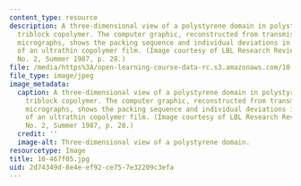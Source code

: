 ```yaml
---
content_type: resource
description: A three-dimensional view of a polystyrene domain in polystyrene/polybutadiene
  triblock copolymer. The computer graphic, reconstructed from transmission electron
  micrographs, shows the packing sequence and individual deviations in the microstructure
  of an ultrathin copolymer film. (Image courtesy of LBL Research Review, Vol. 12,
  No. 2, Summer 1987, p. 28.)
file: /media/https%3A/open-learning-course-data-rc.s3.amazonaws.com/10-467-polymer-science-laboratory-fall-2005/2d74349d8e4eef92ce757e32209c3efa_10-467f05.jpg
file_type: image/jpeg
image_metadata:
  caption: A three-dimensional view of a polystyrene domain in polystyrene/polybutadiene
    triblock copolymer. The computer graphic, reconstructed from transmission electron
    micrographs, shows the packing sequence and individual deviations in the microstructure
    of an ultrathin copolymer film. (Image courtesy of LBL Research Review, Vol. 12,
    No. 2, Summer 1987, p. 28.)
  credit: ''
  image-alt: Three-dimensional view of a polystyrene domain.
resourcetype: Image
title: 10-467f05.jpg
uid: 2d74349d-8e4e-ef92-ce75-7e32209c3efa
---
```


